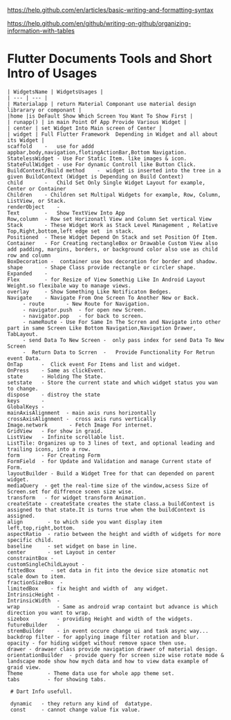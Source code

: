 https://help.github.com/en/articles/basic-writing-and-formatting-syntax


https://help.github.com/en/github/writing-on-github/organizing-information-with-tables



# Flutter Documents Tools and Short Intro of Usages

    | WidgetsName | WidgetsUsages |
    | --- | --- |
    | Materialapp | return Material Componant use material design librarary or componant |
    |home |is DeFault Show Which Screen You Want To Show First |
    | runapp() | in main Point Of App Provide Various Widget |
    | center | set Widget Into Main screen of Center |
    | widget | Full Flutter Framework  Depending in Widget and all about its Widget |
    scaffold    -   use for addd appbar,body,navigation,flotingActionBar,Bottom Navigation.
    StatelessWidget - Use For Static Item. like images & icon.
    StateFullWidget - use For dynamic Controll like Button Click.
    BuildContext/Build method    -  widget is inserted into the tree in a given BuildContext (Widget is Depending on Build Context)
    child       -   Child Set Only Single Widget Layout for example, Center or Container
    Children    - Children set Multipal Widgets for example, Row, Column, ListView, or Stack.
    renderObject    - 
    Text        -   Show TextView Into App
    Row,column  - Row set Horizonatl View and Column Set vertical View
    Stack       - These Widget Work as Stack Level Management , Relative Top,Right,bottom,left edge set  in stack.
    Positioned  - These Widget Depend On Stack and set Position Of Item.         
    Container   - For Creating rectangleBox or Drawable Custom View also add padding, margins, borders, or background color also use as child                  row and column
    BoxDecoration -  container use box decoration for border and shadow.
    shape       - Shape Class provide rectangle or circler shape.
    Expanded    - 
    Flex        - for Resize of View Somethig Like In Android Layout Weight.so flexibale way to manage views. 
    overlay     - Show Something Like Notificaton Bedges.
    Navigate    - Navigate From One Screen To Another New or Back.
         - route       - New Route for Navigation.
         - navigator.push  - for open new Screen.
         - navigator.pop   - for back to screen.
         - nameRoute - Use For Same In The Scrren and Navigate into other part in same Screen Like Bottom Navigation,Navigation Drawer,                       TabLayout.
         - send Data To New Screen -  only pass index for send Data To New Screen
         -  Return Data to Scrren  -   Provide Functionality For Retrun event Data.   
    OnTap      -  Click event For Items and list and widget.
    OnPress    - Same as clickEvent.
    state      - Holding The State.
    setstate   - Store the current state and which widget status you wan to change.
    dispose    - distroy the state
    keys       - 
    GlobalKeys - 
    mainAxisAlignment  - main axis runs horizontally 
    crossAxisAlignment -  cross axis runs vertically
    Image.network       - Fetch Image For internet.
    GridView   - For show in graid.
    ListView   - Infinite scrollable list.
    ListTile: Organizes up to 3 lines of text, and optional leading and trailing icons, into a row.
    form       - For Creating Form
    FormField  - for Update and Validation and manage Current state of Form.
    layoutBuilder - Build a Widget Tree for that can depended on parent widget.
    mediaQuery  - get the real-time size of the window,acsess Size of Screen.set for diffrence sceen size wise.
    transform   - for widget transform Animation.
    createState - createState creates the state class.a buildContext is assigned to that state.It is turns true when the buildContext is                       assigned.
    align        - to which side you want display item left,top,right,bottom.
    aspectRatio  - ratio between the height and width of widgets for more specific child.
    baseline     - set widget on base in line.
    center       - set Layout in center
    constraintBox - 
    customSingleChildLayout - 
    fittedBox     - set data in fit into the device size atomatic not scale down to item.
    fractionSizeBox  - 
    limitedBox    - fix height and width of  any widget.
    IntrinsicHeight - 
    IntrinsicWidth  - 
    wrap            - Same as android wrap containt but advance is which direction you want to wrap.
    sizebox         - providing Height and width of the widgets.
    futureBuilder   - 
    stremBuilder    - in event occure change ui and task async way...
    backdrop filter - for applying image filter rotation and blur.
    opacity - for hiding widget without remove space then use.
    drawer - drawaer class provide navigation drawer of material design.
    orientationBuilder  - provide query for screen size wise rotate mode & landscape mode show how mych data and how to view data example of                         graid view.
    Theme        - Theme data use for whole app theme set.
    tabs         - for showing tabs.
              
     # Dart Info usefull.

     dynamic   - they return any kind of  datatype.
     const     - cannot change value fix value.